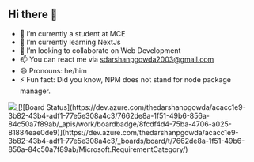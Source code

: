 ## Hi there 👋

<!--
**thedarshanpgowda/thedarshanpgowda** is a ✨ _special_ ✨ repository because its `README.md` (this file) appears on your GitHub profile.

Here are some ideas to get you started:
-->
- 🔭 I’m currently a student at MCE
- 🌱 I’m currently learning NextJs
- 👯 I’m looking to collaborate on Web Development
- 📫 You can react me via sdarshanpgowda2003@gmail.com
- 😄 Pronouns: he/him
- ⚡ Fun fact: Did you know, NPM does not stand for node package manager.

<a href="https://visitcount.itsvg.in">
  <img src="https://visitcount.itsvg.in/api?id=thedarshanpgowda&label=Profile%20Views&color=1&icon=5&pretty=true" />
</a>
[![Board Status](https://dev.azure.com/thedarshanpgowda/acacc1e9-3b82-43b4-adf1-77e5e308a4c3/7662de8a-1f51-49b6-856a-84c50a7f89ab/_apis/work/boardbadge/8fcdf4d4-75ba-4706-a025-81884eae0de9)](https://dev.azure.com/thedarshanpgowda/acacc1e9-3b82-43b4-adf1-77e5e308a4c3/_boards/board/t/7662de8a-1f51-49b6-856a-84c50a7f89ab/Microsoft.RequirementCategory/)
